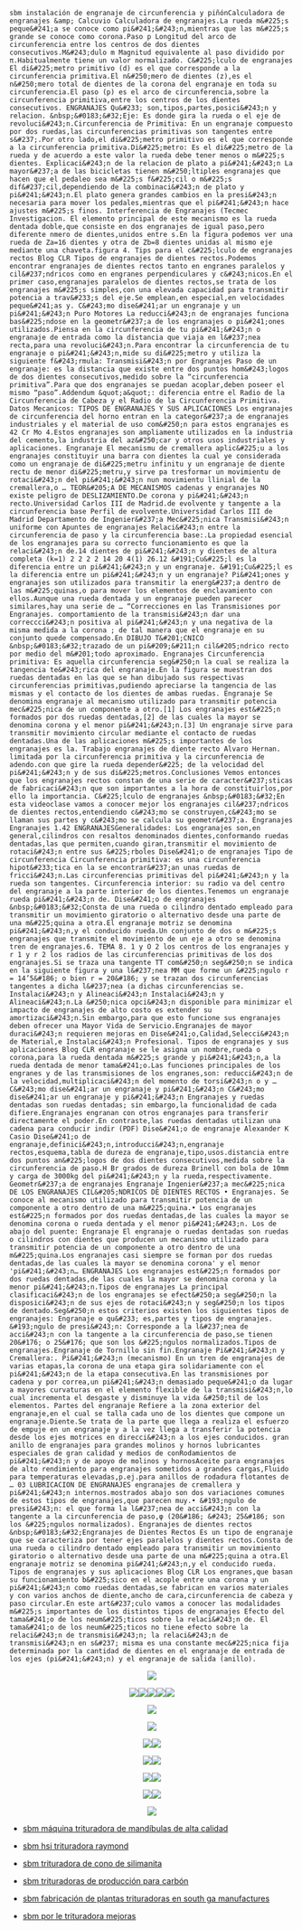 
```
sbm instalación de engranaje de circunferencia y piñónCalculadora de engranajes &amp; Calcuvio Calculadora de engranajes.La rueda m&#225;s peque&#241;a se conoce como pi&#241;&#243;n,mientras que las m&#225;s grande se conoce como corona.Paso p Longitud del arco de circunferencia entre los centros de dos dientes consecutivos.M&#243;dulo m Magnitud equivalente al paso dividido por π.Habitualmente tiene un valor normalizado. C&#225;lculo de engranajes El di&#225;metro primitivo (d) es el que corresponde a la circunferencia primitiva.El n&#250;mero de dientes (z),es el n&#250;mero total de dientes de la corona del engranaje en toda su circunferencia.El paso (p) es el arco de circunferencia,sobre la circunferencia primitiva,entre los centros de los dientes consecutivos. ENGRANAJES Qu&#233; son,tipos,partes,posici&#243;n y relacion. &nbsp;&#0183;&#32;Eje: Es donde gira la rueda o el eje de revoluci&#243;n.Circunferencia de Primitiva: En un engranaje compuesto por dos ruedas,las circunferencias primitivas son tangentes entre s&#237;.Por otro lado,el di&#225;metro primitivo es el que corresponde a la circunferencia primitiva.Di&#225;metro: Es el di&#225;metro de la rueda y de acuerdo a este valor la rueda debe tener menos o m&#225;s dientes. Explicaci&#243;n de la relacion de plato a pi&#241;&#243;n La mayor&#237;a de las bicicletas tienen m&#250;ltiples engranajes que hacen que el pedaleo sea m&#225;s f&#225;cil o m&#225;s dif&#237;cil,dependiendo de la combinaci&#243;n de plato y pi&#241;&#243;n.El plato genera grandes cambios en la presi&#243;n necesaria para mover los pedales,mientras que el pi&#241;&#243;n hace ajustes m&#225;s finos. Interferencia de Engranajes (Tecmec Investigacion. El elemento principal de este mecanismo es la rueda dentada doble,que consiste en dos engranajes de igual paso,pero diferente nmero de dientes,unidos entre s.En la figura podemos ver una rueda de Za=16 dientes y otra de Zb=8 dientes unidas al mismo eje mediante una chaveta.figura 4. Tips para el c&#225;lculo de engranajes rectos Blog CLR Tipos de engranajes de dientes rectos.Podemos encontrar engranajes de dientes rectos tanto en engranes paralelos y cil&#237;ndricos como en engranes perpendiculares y c&#243;nicos.En el primer caso,engranajes paralelos de dientes rectos,se trata de los engranajes m&#225;s simples,con una elevada capacidad para transmitir potencia a trav&#233;s del eje.Se emplean,en especial,en velocidades peque&#241;as y. C&#243;mo dise&#241;ar un engranaje y un pi&#241;&#243;n Puro Motores La reducci&#243;n de engranajes funciona bas&#225;ndose en la geometr&#237;a de los engranajes o pi&#241;ones utilizados.Piensa en la circunferencia de tu pi&#241;&#243;n o engranaje de entrada como la distancia que viaja en l&#237;nea recta,para una revoluci&#243;n.Para encontrar la circunferencia de tu engranaje o pi&#241;&#243;n,mide su di&#225;metro y utiliza la siguiente f&#243;rmula: Transmisi&#243;n por Engranajes Paso de un engranaje: es la distancia que existe entre dos puntos hom&#243;logos de dos dientes consecutivos,medido sobre la “circunferencia primitiva”.Para que dos engranajes se puedan acoplar,deben poseer el mismo “paso”.Addendum &quot;a&quot;: diferencia entre el Radio de la Circunferencia de Cabeza y el Radio de la Circunferencia Primitiva. Datos Mecanicos: TIPOS DE ENGRANAJES Y SUS APLICACIONES Los engranajes de circunferencia del horno entran en la categor&#237;a de engranajes industriales y el material de uso com&#250;n para estos engranajes es 42 Cr Mo 4.Estos engranajes son ampliamente utilizados en la industria del cemento,la industria del az&#250;car y otros usos industriales y aplicaciones. Engranaje El mecanismu de cremallera aplic&#225;u a los engranajes constituyir una barra con dientes la cual ye considerada como un engranaje de di&#225;metru infinitu y un engranaje de diente rectu de menor di&#225;metru,y sirve pa tresformar un movimientu de rotaci&#243;n del pi&#241;&#243;n nun movimientu llinial de la cremallera,o … TEOR&#205;A DE MECANISMOS cadenas y engranajes NO existe peligro de DESLIZAMIENTO.De corona y pi&#241;&#243;n recto.Universidad Carlos III de Madrid.de evolvente y tangente a la circunferencia base Perfil de evolvente.Universidad Carlos III de Madrid Departamento de Ingenier&#237;a Mec&#225;nica Transmisi&#243;n uniforme con Apuntes de engranajes Relaci&#243;n entre la circunferencia de paso y la circunferencia base:.La propiedad esencial de los engranajes para su correcto funcionamiento es que la relaci&#243;n de.14 dientes de pi&#241;&#243;n y dientes de altura completa (k=1) 2 2 2 2 14 20 4(1) 26.12 &#191;Cu&#225;l es la diferencia entre un pi&#241;&#243;n y un engranaje. &#191;Cu&#225;l es la diferencia entre un pi&#241;&#243;n y un engranaje? Pi&#241;ones y engranajes son utilizados para transmitir la energ&#237;a dentro de las m&#225;quinas,o para mover los elementos de enclavamiento con ellos.Aunque una rueda dentada y un engranaje pueden parecer similares,hay una serie de … “Correcciones en las Transmisiones por Engranajes. comportamiento de la transmisi&#243;n dar una correccci&#243;n positiva al pi&#241;&#243;n y una negativa de la misma medida a la corona ; de tal manera que el engranaje en su conjunto quede compensado.En DIBUJO T&#201;CNICO &nbsp;&#0183;&#32;trazado de un pi&#209;&#211;n cil&#205;ndrico recto por medio del m&#201;todo aproximado. Engranajes Circunferencia primitiva: Es aquella circunferencia seg&#250;n la cual se realiza la tangencia te&#243;rica del engranaje.En la figura se muestran dos ruedas dentadas en las que se han dibujado sus respectivas circunferencias primitivas,pudiendo apreciarse la tangencia de las mismas y el contacto de los dientes de ambas ruedas. Engranaje Se denomina engranaje al mecanismo utilizado para transmitir potencia mec&#225;nica de un componente a otro.[1] Los engranajes est&#225;n formados por dos ruedas dentadas,[2] de las cuales la mayor se denomina corona y el menor pi&#241;&#243;n.[3] Un engranaje sirve para transmitir movimiento circular mediante el contacto de ruedas dentadas.Una de las aplicaciones m&#225;s importantes de los engranajes es la. Trabajo engranajes de diente recto Alvaro Hernan. limitada por la circunferencia primitiva y la circunferencia de adendo.con que gire la rueda depender&#225; de la velocidad del pi&#241;&#243;n y de sus di&#225;metros.Conclusiones Vemos entonces que los engranajes rectos constan de una serie de caracter&#237;sticas de fabricaci&#243;n que son importantes a la hora de constituirlos,por ello la importancia. C&#225;lculo de engranajes &nbsp;&#0183;&#32;En esta videoclase vamos a conocer mejor los engranajes cil&#237;ndricos de dientes rectos,entendiendo c&#243;mo se construyen,c&#243;mo se llaman sus partes y c&#243;mo se calcula su geometr&#237;a. Engranajes Engranajes 1.42 ENGRANAJESGeneralidades: Los engranajes son,en general,cilindros con resaltos denominados dientes,conformando ruedas dentadas,las que permiten,cuando giran,transmitir el movimiento de rotaci&#243;n entre sus &#225;rboles Dise&#241;o de engranajes Tipo de circunferencia Circunferencia primitiva: es una circunferencia hipot&#233;tica en la se encontrar&#237;an unas ruedas de fricci&#243;n.Las circunferencias primitivas del pi&#241;&#243;n y la rueda son tangentes. Circunferencia interior: su radio va del centro del engranaje a la parte interior de los dientes.Tenemos un engranaje rueda pi&#241;&#243;n de. Dise&#241;o de engranajes &nbsp;&#0183;&#32;Consta de una rueda o cilindro dentado empleado para transmitir un movimiento giratorio o alternativo desde una parte de una m&#225;quina a otra.El engranaje motriz se denomina pi&#241;&#243;n,y el conducido rueda.Un conjunto de dos o m&#225;s engranajes que transmite el movimiento de un eje a otro se denomina tren de engranajes.6. TEMA 8. 1 y O 2 los centros de los engranajes y r 1 y r 2 los radios de las circunferencias primitivas de los dos engranajes.Si se traza una tangente TT com&#250;n seg&#250;n se indica en la siguiente figura y una l&#237;nea MM que forme un &#225;ngulo r = 14’5&#186; o bien r = 20&#186; y se trazan dos circunferencias tangentes a dicha l&#237;nea (a dichas circunferencias se. Instalaci&#243;n y Alineaci&#243;n Instalaci&#243;n y Alineaci&#243;n.La &#250;nica opci&#243;n disponible para minimizar el impacto de engranajes de alto costo es extender su amortizaci&#243;n.Sin embargo,para que esto funcione sus engranajes deben ofrecer una Mayor Vida de Servicio.Engranajes de mayor duraci&#243;n requieren mejoras en Dise&#241;o,Calidad,Selecci&#243;n de Material,e Instalaci&#243;n Profesional. Tipos de engranajes y sus aplicaciones Blog CLR engranaje se le asigna un nombre,rueda o corona,para la rueda dentada m&#225;s grande y pi&#241;&#243;n,a la rueda dentada de menor tama&#241;o.Las funciones principales de los engranes y de las transmisiones de los engranes,son: reducci&#243;n de la velocidad,multiplicaci&#243;n del momento de torsi&#243;n o y … C&#243;mo dise&#241;ar un engranaje y pi&#241;&#243;n C&#243;mo dise&#241;ar un engranaje y pi&#241;&#243;n Engranajes y ruedas dentadas son ruedas dentadas; sin embargo,la funcionalidad de cada difiere.Engranajes engranan con otros engranajes para transferir directamente el poder.En contraste,las ruedas dentadas utilizan una cadena para conducir indir (PDF) Dise&#241;o de engranaje Alexander K Casio Dise&#241;o de engranaje,definici&#243;n,introducci&#243;n,engranaje rectos,esquema,tabla de dureza de engranaje,tipo,usos.distancia entre dos puntos an&#225;logos de dos dientes consecutivos,medida sobre la circunferencia de paso.H Br grados de dureza Brinell con bola de 10mm y carga de 3000kg del pi&#241;&#243;n y la rueda,respectivamente. Geometr&#237;a de engranajes Engranaje Ingenier&#237;a mec&#225;nica DE LOS ENGRANAJES CIL&#205;NDRICOS DE DIENTES RECTOS • Engranajes. Se conoce al mecanismo utilizado para transmitir potencia de un componente a otro dentro de una m&#225;quina.• Los engranajes est&#225;n formados por dos ruedas dentadas,de las cuales la mayor se denomina corona o rueda dentada y el menor pi&#241;&#243;n. Los de abajo del puente: Engranaje El engranaje o ruedas dentadas son ruedas o cilindros con dientes que producen un mecanismo utilizado para transmitir potencia de un componente a otro dentro de una m&#225;quina.Los engranajes casi siempre se forman por dos ruedas dentadas,de las cuales la mayor se denomina corona' y el menor 'pi&#241;&#243;n… ENGRANAJES Los engranajes est&#225;n formados por dos ruedas dentadas,de las cuales la mayor se denomina corona y la menor pi&#241;&#243;n.Tipos de engranajes La principal clasificaci&#243;n de los engranajes se efect&#250;a seg&#250;n la disposici&#243;n de sus ejes de rotaci&#243;n y seg&#250;n los tipos de dentado.Seg&#250;n estos criterios existen los siguientes tipos de engranajes: Engranaje ⚙ qu&#233; es,partes y tipos de engranajes. &#193;ngulo de presi&#243;n: Corresponde a la l&#237;nea de acci&#243;n con la tangente a la circunferencia de paso,se tienen 20&#176; o 25&#176; que son los &#225;ngulos normalizados.Tipos de engranajes.Engranaje de Tornillo sin fin.Engranaje Pi&#241;&#243;n y Cremallera:. Pi&#241;&#243;n (mecanismo) En un tren de engranajes de varias etapas,la corona de una etapa gira solidariamente con el pi&#241;&#243;n de la etapa consecutiva.En las transmisiones por cadena y por correa,un pi&#241;&#243;n demasiado peque&#241;o da lugar a mayores curvaturas en el elemento flexible de la transmisi&#243;n,lo cual incrementa el desgaste y disminuye la vida &#250;til de los elementos. Partes del engranaje Refiere a la zona exterior del engranaje,en el cual se talla cada uno de los dientes que compone un engranaje.Diente.Se trata de la parte que llega a realiza el esfuerzo de empuje en un engranaje y a la vez llega a transferir la potencia desde los ejes motrices en direcci&#243;n a los ejes conducidos. gran anillo de engranajes para grandes molinos y hornos lubricantes especiales de gran calidad y medios de conRodamientos de pi&#241;&#243;n y de apoyo de molinos y hornosAceite para engranajes de alto rendimiento para engranajes sometidos a grandes cargas,Fluido para temperaturas elevadas,p.ej.para anillos de rodadura flotantes de … 03 LUBRICACION DE ENGRANAJES engranajes de cremallera y pi&#241;&#243;n internos.mostrados abajo son dos variaciones comunes de estos tipos de engranajes,que parecen muy.• &#193;ngulo de presi&#243;n: el que forma la l&#237;nea de acci&#243;n con la tangente a la circunferencia de paso,φ (20&#186; &#243; 25&#186; son los &#225;ngulos normalizados). Engranajes de dientes rectos &nbsp;&#0183;&#32;Engranajes de Dientes Rectos Es un tipo de engranaje que se caracteriza por tener ejes paralelos y dientes rectos.Consta de una rueda o cilindro dentado empleado para transmitir un movimiento giratorio o alternativo desde una parte de una m&#225;quina a otra.El engranaje motriz se denomina pi&#241;&#243;n,y el conducido rueda. Tipos de engranajes y sus aplicaciones Blog CLR Los engranes,que basan su funcionamiento b&#225;sico en el acople entre una corona y un pi&#241;&#243;n como ruedas dentadas,se fabrican en varios materiales y con varios anchos de diente,ancho de cara,circunferencia de cabeza y paso circular.En este art&#237;culo vamos a conocer las modalidades m&#225;s importantes de los distintos tipos de engranajes Efecto del tama&#241;o de los neum&#225;ticos sobre la relaci&#243;n de. El tama&#241;o de los neum&#225;ticos no tiene efecto sobre la relaci&#243;n de transmisi&#243;n; la relaci&#243;n de transmisi&#243;n en s&#237; misma es una constante mec&#225;nica fija determinada por la cantidad de dientes en el engranaje de entrada de los ejes (pi&#241;&#243;n) y el engranaje de salida (anillo). 
```

<div align="center">

<a href="https://es-crusher.shibang-china.com/github&k=sbm+instalaci%C3%B3n+de+engranaje+de+circunferencia+y+pi%C3%B1%C3%B3n"><img src="https://static.shibang-china.com/es/crusher/logo.jpg"></a>

<a href="https://es-crusher.shibang-china.com/github&k=sbm+instalaci%C3%B3n+de+engranaje+de+circunferencia+y+pi%C3%B1%C3%B3n"><img src="https://static.shibang-china.com/es/crusher/index.jpg"></a><a href="https://es-crusher.shibang-china.com/material.htmlgithub&k=sbm+instalaci%C3%B3n+de+engranaje+de+circunferencia+y+pi%C3%B1%C3%B3n"><img src="https://static.shibang-china.com/es/crusher/material.jpg"></a><a href="https://es-crusher.shibang-china.com/application.htmlgithub&k=sbm+instalaci%C3%B3n+de+engranaje+de+circunferencia+y+pi%C3%B1%C3%B3n"><img src="https://static.shibang-china.com/es/crusher/application.jpg"></a><a href="https://es-crusher.shibang-china.com/aboutus.htmlgithub&k=sbm+instalaci%C3%B3n+de+engranaje+de+circunferencia+y+pi%C3%B1%C3%B3n"><img src="https://static.shibang-china.com/es/crusher/aboutus.jpg"></a><a href="https://es-crusher.shibang-china.com/contact.htmlgithub&k=sbm+instalaci%C3%B3n+de+engranaje+de+circunferencia+y+pi%C3%B1%C3%B3n"><img src="https://static.shibang-china.com/es/crusher/contact.jpg"></a>

<a href="https://es-crusher.shibang-china.com/github&k=sbm+instalaci%C3%B3n+de+engranaje+de+circunferencia+y+pi%C3%B1%C3%B3n"><img src="https://static.shibang-china.com/es/crusher/banner.jpg"></a>

<a href="https://swt.shibang-china.com/github&k=sbm+instalaci%C3%B3n+de+engranaje+de+circunferencia+y+pi%C3%B1%C3%B3n"><img src="https://static.shibang-china.com/es/crusher/text.jpg"></a>

<a href="https://swt.shibang-china.com/github&k=sbm+instalaci%C3%B3n+de+engranaje+de+circunferencia+y+pi%C3%B1%C3%B3n"><img src="https://static.shibang-china.com/es/crusher/chat.jpg"></a><a href="https://es-crusher.shibang-china.com/contact.htmlgithub&k=sbm+instalaci%C3%B3n+de+engranaje+de+circunferencia+y+pi%C3%B1%C3%B3n"><img src="https://static.shibang-china.com/es/crusher/message.jpg"></a>

<a href="https://es-crusher.shibang-china.com/products/pe.htmlgithub&k=sbm+instalaci%C3%B3n+de+engranaje+de+circunferencia+y+pi%C3%B1%C3%B3n"><img src="https://static.shibang-china.com/es/crusher/pe.jpg"></a><a href="https://es-crusher.shibang-china.com/products/pf.htmlgithub&k=sbm+instalaci%C3%B3n+de+engranaje+de+circunferencia+y+pi%C3%B1%C3%B3n"><img src="https://static.shibang-china.com/es/crusher/pf.jpg"></a>

<a href="https://es-crusher.shibang-china.com/products/hpt.htmlgithub&k=sbm+instalaci%C3%B3n+de+engranaje+de+circunferencia+y+pi%C3%B1%C3%B3n"><img src="https://static.shibang-china.com/es/crusher/hpt.jpg"></a><a href="https://es-crusher.shibang-china.com/products/vsi.htmlgithub&k=sbm+instalaci%C3%B3n+de+engranaje+de+circunferencia+y+pi%C3%B1%C3%B3n"><img src="https://static.shibang-china.com/es/crusher/vsi.jpg"></a>

<a href="https://es-crusher.shibang-china.com/products/klv.htmlgithub&k=sbm+instalaci%C3%B3n+de+engranaje+de+circunferencia+y+pi%C3%B1%C3%B3n"><img src="https://static.shibang-china.com/es/crusher/klv.jpg"></a><a href="https://es-crusher.shibang-china.com/products/portable.htmlgithub&k=sbm+instalaci%C3%B3n+de+engranaje+de+circunferencia+y+pi%C3%B1%C3%B3n"><img src="https://static.shibang-china.com/es/crusher/portable.jpg"></a>

<a href="https://swt.shibang-china.com/github&k=sbm+instalaci%C3%B3n+de+engranaje+de+circunferencia+y+pi%C3%B1%C3%B3n"><img src="https://static.shibang-china.com/es/crusher/case.jpg"></a>

</div>


* [sbm máquina trituradora de mandíbulas de alta calidad](sbm%20m%C3%A1quina%20trituradora%20de%20mand%C3%ADbulas%20de%20alta%20calidad.md)

* [sbm hsi trituradora raymond](sbm%20hsi%20trituradora%20raymond.md)

* [sbm trituradora de cono de silimanita](sbm%20trituradora%20de%20cono%20de%20silimanita.md)

* [sbm trituradoras de producción para carbón](sbm%20trituradoras%20de%20producci%C3%B3n%20para%20carb%C3%B3n.md)

* [sbm fabricación de plantas trituradoras en south ga manufactures](sbm%20fabricaci%C3%B3n%20de%20plantas%20trituradoras%20en%20south%20ga%20manufactures.md)

* [sbm por le trituradora mejoras](sbm%20por%20le%20trituradora%20mejoras.md)